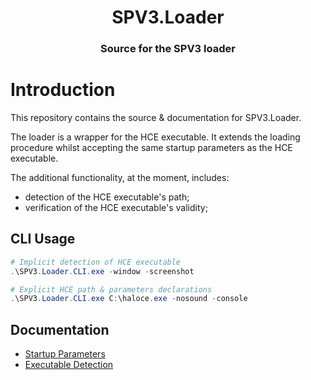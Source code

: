 <html>
    <h1 align="center">
        SPV3.Loader
    </h1>
    <h3 align="center">
        Source for the SPV3 loader
    </h3>
</html>

# Introduction

This repository contains the source & documentation for SPV3.Loader.

The loader is a wrapper for the HCE executable. It extends the loading
procedure whilst accepting the same startup parameters as the HCE
executable.

The additional functionality, at the moment, includes:

- detection of the HCE executable's path;
- verification of the HCE executable's validity;

## CLI Usage

```powershell
# Implicit detection of HCE executable
.\SPV3.Loader.CLI.exe -window -screenshot

# Explicit HCE path & parameters declarations
.\SPV3.Loader.CLI.exe C:\haloce.exe -nosound -console
```

## Documentation

- [Startup Parameters](doc/parameters.md)
- [Executable Detection](doc/detection.md)